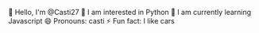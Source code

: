 👋 Hello, I'm @Casti27
👀 I am interested in Python
🌱 I am currently learning Javascript
😄 Pronouns: casti
⚡ Fun fact: I like cars
